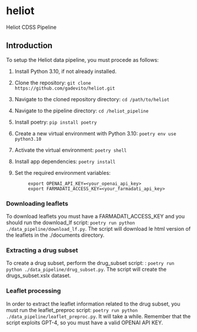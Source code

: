 # heliot
Heliot CDSS Pipeline

## Introduction

To setup the Heliot data pipeline, you must procede as follows:

1. Install Python 3.10, if not already installed.
2. Clone the repository: `git clone https://github.com/gadevito/heliot.git`
3. Navigate to the cloned repository directory: `cd /path/to/heliot`
4. Navigate to the pipeline directory: `cd /heliot_pipeline`
5. Install poetry: `pip install poetry`
6. Create a new virtual environment with Python 3.10: `poetry env use python3.10`
7. Activate the virtual environment: `poetry shell`
8. Install app dependencies: `poetry install`
9. Set the required environment variables:

   ```
        export OPENAI_API_KEY=<your_openai_api_key>
        export FARMADATI_ACCESS_KEY=<your_farmadati_api_key>
   ```

### Downloading leaflets
To download leaflets you must have a FARMADATI_ACCESS_KEY and you should run the download_lf script: `poetry run python ./data_pipeline/download_lf.py`.
The script will download le html version of the leaflets in the ./documents directory.

### Extracting a drug subset
To create a drug subset, perform the drug_subset script: : `poetry run python ./data_pipeline/drug_subset.py`. The script will create the drugs_subset.xslx dataset.

### Leaflet processing
In order to extract the leaflet information related to the drug subset, you must run the leaflet_preproc script: `poetry run python ./data_pipeline/leaflet_preproc.py`. It will take a while. Remember that the script exploits GPT-4, so you must have a valid OPENAI API KEY.


